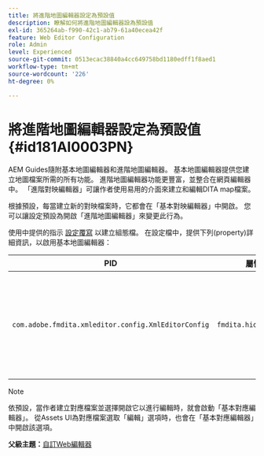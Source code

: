 ```yaml
---
title: 將進階地圖編輯器設定為預設值
description: 瞭解如何將進階地圖編輯器設為預設值
exl-id: 365264ab-f990-42c1-ab79-61a40ecea42f
feature: Web Editor Configuration
role: Admin
level: Experienced
source-git-commit: 0513ecac38840a4cc649758bd1180edff1f8aed1
workflow-type: tm+mt
source-wordcount: '226'
ht-degree: 0%

---
```


# 將進階地圖編輯器設定為預設值 {#id181AI0003PN}

AEM Guides隨附基本地圖編輯器和進階地圖編輯器。 基本地圖編輯器提供您建立地圖檔案所需的所有功能。 進階地圖編輯器功能更豐富，並整合在網頁編輯器中。 「進階對映編輯器」可讓作者使用易用的介面來建立和編輯DITA map檔案。

根據預設，每當建立新的對映檔案時，它都會在「基本對映編輯器」中開啟。 您可以讓設定預設為開啟「進階地圖編輯器」來變更此行為。

使用中提供的指示 [設定覆寫](download-install-additional-config-override.md#) 以建立組態檔。 在設定檔中，提供下列\(property\)詳細資訊，以啟用基本地圖編輯器：

| PID | 屬性索引鍵 | 屬性值 |
|---|------------|--------------|
| `com.adobe.fmdita.xmleditor.config.XmlEditorConfig` | ``fmdita.hide.oldmapeditor`` | 布林值\(true/false\)。 如果您預設要使用「進階地圖編輯器」，請將此屬性設定為true。<br> **預設值**： false |

>[!NOTE]
>
> 依預設，當作者建立對應檔案並選擇開啟它以進行編輯時，就會啟動「基本對應編輯器」。 從Assets UI為對應檔案選取「編輯」選項時，也會在「基本對應編輯器」中開啟該選項。

**父級主題：**[&#x200B;自訂Web編輯器](conf-web-editor.md)
